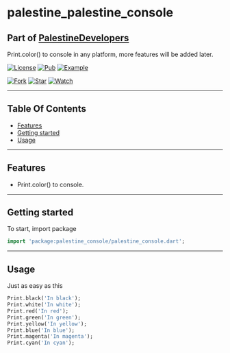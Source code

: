 # palestine_palestine_console

## Part of [PalestineDevelopers](https://github.com/PalestineDevelopers)

Print.color() to console in any platform, more features will be added later.

[![License](https://img.shields.io/github/license/PalestineDevelopers/palestine_console)](https://github.com/PalestineDevelopers)
[![Pub](https://img.shields.io/badge/Palestine%20Console-pub-blue)](https://pub.dev/packages/palestine_palestine_console)
[![Example](https://img.shields.io/badge/Example-Ex-success)](https://pub.dev/packages/palestine_palestine_console/example)

[![Fork](https://img.shields.io/github/forks/PalestineDevelopers/palestine_console?style=social)](https://github.com/PalestineDevelopers/palestine_console)
[![Star](https://img.shields.io/github/stars/PalestineDevelopers/palestine_console?style=social)](https://github.com/PalestineDevelopers/palestine_console)
[![Watch](https://img.shields.io/github/watchers/PalestineDevelopers/palestine_console?style=social)](https://github.com/PalestineDevelopers/palestine_console)

---

## Table Of Contents

* [Features](#features)
* [Getting started](#getting-started)
* [Usage](#usage)

---

## Features

* Print.color() to console.

---

## Getting started

To start, import package

```dart
import 'package:palestine_console/palestine_console.dart';
```

---

## Usage

Just as easy as this

```dart
Print.black('In black');
Print.white('In white');
Print.red('In red');
Print.green('In green');
Print.yellow('In yellow');
Print.blue('In blue');
Print.magenta('In magenta');
Print.cyan('In cyan');
```
